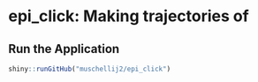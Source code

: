 # epi_click: Making trajectories of 

## Run the Application

```r
shiny::runGitHub("muschellij2/epi_click")
```
